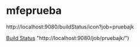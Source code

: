 # mfeprueba
http://localhost:9080/buildStatus/icon?job=pruebajk

[Build Status](http://localhost:9080/job/pruebajk/badge/icon) "http://localhost:9080/job/pruebajk/")
